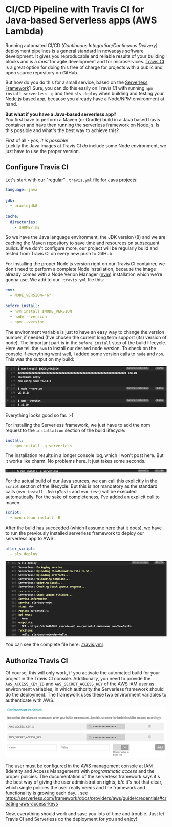 # CI/CD Pipeline with Travis CI for Java-based Serverless apps (AWS Lambda)

Running automated CI/CD _(Continuous Integration/Continuous Delivery)_ deployment pipelines is a general standard in nowadays software development.
It gives you reproducable and reliable results of your building blocks and is a _must_ for agile development and for microservices.
[Travis CI](https://travis-ci.org) is a great option for doing this free of charge for projects with a public and open source repository on GitHub.

But how do you do this for a small service, based on the [Serverless Framework](https://serverless.com)?
Sure, you can do this easily on Travis CI with running `npm install serverless -g` and then `sls deploy` when building and testing your Node.js based app, because you already have a Node/NPM environment at hand.

**But what if you have a Java-based serverless app?**  
You first have to perform a Maven (or Gradle) build in a Java based travis container and have then running the serverless framework on Node.js.
Is this possible and what's the best way to achieve this?

First of all - _yes, it is possible!_  
Luckily the Java images at Travis CI _do_ include some Node environment, we just have to use the proper version.

## Configure Travis CI

Let's start with our "regular" `.travis.yml` file for Java projects:

```yml
language: java

jdk:
  - oraclejdk8

cache:
  directories:
    - $HOME/.m2
```

So we have the Java language environment, the JDK version (8) and we are caching the Maven repository to save time and resources on subsequent builds.
If we don't configure more, our project will be regularly build and tested from Travis CI on every new push to GitHub.

For installing the proper Node.js version right on our Travis CI container, we don't need to perform a complete Node installation, because the image already comes with a Node Verion Manager ([nvm](https://github.com/creationix/nvm)) installation which we're gonna use.
We add to our `.travis.yml` file this:

```yml
env:
  - NODE_VERSION="6"

before_install:
  - nvm install $NODE_VERSION
  - node --version
  - npm --version
```

The environment variable is just to have an easy way to change the version number, if needed (I've chosen the current long term support (lts) version of node).
The important part is in the `before_install` step of the build lifecycle.
Here we tell the `nvm` to install our desired node version.
To check on the console if everything went well, I added some version calls to `node` and `npm`.
This was the output on my build:

![](travis_console_1.png)

Everything looks good so far. :-)

For installing the Serverless framework, we just have to add the npm request to the `installation` section of the build lifecycle:

```yml
install:
  - npm install -g serverless
```

The installation results in a longer console log, which I won't post here.
But it works like charm.
No problems here.
It just takes some seconds.

![](travis_console_2.png)

For the actual build of our Java sources, we can call this explicitly in the `script` section of the lifecycle.
But this is not mandatory as the standard calls (`mvn install -DskipTests` and `mvn test`) will be executed automatically.
For the sake of completeness, I've added an explicit call to maven:

```yml
script:
  - mvn clean install -B
```

After the build has succeeded (which I assume here that it does), we have to run the previously installed serverless framework to deploy our serverless app to AWS:

```yml
after_script:
  - sls deploy
```

![](travis_console_3.png)

You can see the complete file here: [.travis.yml](.travis.yml)

## Authorize Travis CI

Of course, this will only work, if you activate the automated build for your project in the Travis CI console.
Additionally, you need to provide the `AWS_ACCESS_KEY_ID` and `AWS_SECRET_ACCESS_KEY` of the AWS IAM user as environment variables, in which authority the Serverless framework should do the deployment.
The framework uses these two environment variables to authenticate with AWS.

![](travis_envvars.png)

The user must be configured in the AWS management console at IAM (Identity and Access Management) with _programmatic access_ and the proper policies.
The documentation of the serverless framework says it's the best way of giving the user administration rights, b/c it's not that clear, which single policies the user really needs and the framework and functionality is growing each day...
see https://serverless.com/framework/docs/providers/aws/guide/credentials#creating-aws-access-keys

Now, everything should work and save you lots of time and trouble.
Just let Travis CI and Serverless do the deployment for you and enjoy!

